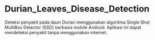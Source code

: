 # Durian_Leaves_Disease_Detection
Deteksi penyakit pada daun Durian menggunakan algoritma Single Shot MultiBox Detector (SSD) berbasis mobile Android. Aplikasi ini dapat mendeteksi penyakit tanpa menggunakan internet.
